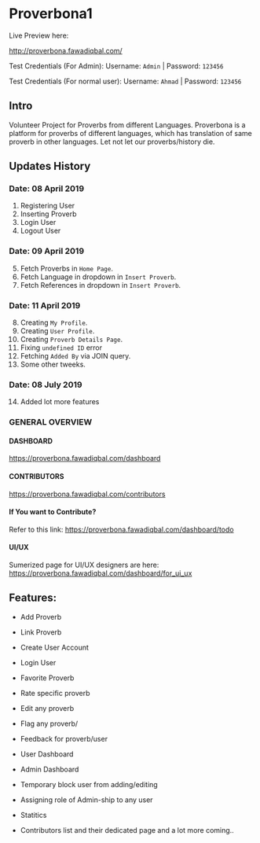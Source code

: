 
# Proverbona1
Live Preview here:

http://proverbona.fawadiqbal.com/

Test Credentials (For Admin):
Username: `Admin` | Password: `123456`

Test Credentials (For normal user):
Username: `Ahmad` | Password: `123456`


## Intro
Volunteer Project for Proverbs from different Languages.
Proverbona is a platform for proverbs of different languages, which has translation of same proverb in other languages. 
Let not let our proverbs/history die.


## Updates History

### Date: 08 April 2019
1. Registering User
2. Inserting Proverb
3. Login User
4. Logout User

### Date: 09 April 2019

5. Fetch Proverbs in `Home Page`. 
6. Fetch Language in dropdown in `Insert Proverb`. 
7. Fetch References in dropdown in `Insert Proverb`. 

### Date: 11 April 2019

8. Creating `My Profile`. 
9. Creating `User Profile`. 
10. Creating `Proverb Details Page`. 
11. Fixing `undefined ID` error
12. Fetching `Added By` via JOIN query. 
13. Some other tweeks.

### Date: 08 July 2019
14. Added lot more features

### GENERAL OVERVIEW

#### DASHBOARD
https://proverbona.fawadiqbal.com/dashboard

#### CONTRIBUTORS 
https://proverbona.fawadiqbal.com/contributors

#### If You want to Contribute?
Refer to this link: https://proverbona.fawadiqbal.com/dashboard/todo

#### UI/UX 
Sumerized page for UI/UX designers are here: https://proverbona.fawadiqbal.com/dashboard/for_ui_ux

## Features: 
- Add Proverb 
- Link Proverb
- Create User Account
- Login User
- Favorite Proverb
- Rate specific proverb
- Edit any proverb
- Flag any proverb/
- Feedback for proverb/user
- User Dashboard
- Admin Dashboard
- Temporary block user from adding/editing
- Assigning role of Admin-ship to any user
- Statitics

- Contributors list and their dedicated page
and a lot more coming.. 


